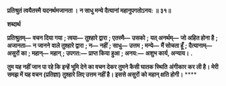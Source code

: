 **प्रतिश्रुतं त्वयैतस्मै यदनर्थमजानता ।** **न साधु मन्ये दैत्यानां महानुपगतोऽनय: ॥ ३१॥** 

**शब्दार्थ** 

**प्रतिश्रुतम्—** **वचन दिया गया** **; त्वया—** **तुश्हारे द्वारा** **; एतस्मै—** **उसको** **; यत् अनर्थम्—** **जो अहित होना है** **; अजानता—** **न जानने** **वाले तुश्हारे द्वारा** **; न—** **नहीं** **; साधु—** **उत्तम** **; मन्ये—** **मैं सोचता हूँ** **; दैत्यानाम्—** **असुरों का** **; महान्—** **महान्** **; उपगत:—** **प्राप्त किया** **हुआ** **; अनय:—** **अशुभ कार्य, अन्याय।** **.** 

**तुम यह नहीं जान पा रहे कि इन्हें भूमि देने का वचन देकर तुमने कैसी घातक स्थिति** **अंगीकार कर ली है। मेरी समझ में यह वचन (प्रतिज्ञा) तुश्हारे लिए उत्तम नहीं है। इससे असुरों** **को महान् क्षति होगी।** **** 